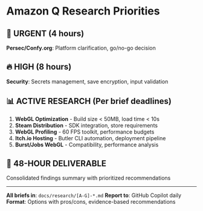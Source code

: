 # Amazon Q Research Priorities

## 🚨 URGENT (4 hours)
**Persec/Confy.org**: Platform clarification, go/no-go decision

## 🔥 HIGH (8 hours)
**Security**: Secrets management, save encryption, input validation

## 📊 ACTIVE RESEARCH (Per brief deadlines)
1. **WebGL Optimization** - Build size < 50MB, load time < 10s
2. **Steam Distribution** - SDK integration, store requirements
3. **WebGL Profiling** - 60 FPS toolkit, performance budgets
4. **Itch.io Hosting** - Butler CLI automation, deployment pipeline
5. **Burst/Jobs WebGL** - Compatibility, performance analysis

## 📅 48-HOUR DELIVERABLE
Consolidated findings summary with prioritized recommendations

---

**All briefs in**: `docs/research/[A-G]-*.md`
**Report to**: GitHub Copilot daily
**Format**: Options with pros/cons, evidence-based recommendations
